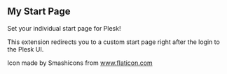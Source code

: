 ## My Start Page

Set your individual start page for Plesk!

This extension redirects you to a custom start page right after the login to the Plesk UI.

Icon made by Smashicons from www.flaticon.com